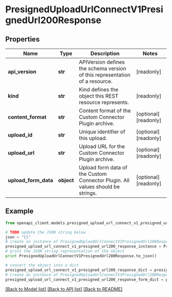 # PresignedUploadUrlConnectV1PresignedUrl200Response


## Properties
Name | Type | Description | Notes
------------ | ------------- | ------------- | -------------
**api_version** | **str** | APIVersion defines the schema version of this representation of a resource. | [readonly] 
**kind** | **str** | Kind defines the object this REST resource represents. | [readonly] 
**content_format** | **str** | Content format of the Custom Connector Plugin archive. | [optional] [readonly] 
**upload_id** | **str** | Unique identifier of this upload. | [optional] [readonly] 
**upload_url** | **str** | Upload URL for the Custom Connector Plugin archive. | [optional] [readonly] 
**upload_form_data** | **object** | Upload form data of the Custom Connector Plugin. All values should be strings. | [optional] [readonly] 

## Example

```python
from openapi_client.models.presigned_upload_url_connect_v1_presigned_url200_response import PresignedUploadUrlConnectV1PresignedUrl200Response

# TODO update the JSON string below
json = "{}"
# create an instance of PresignedUploadUrlConnectV1PresignedUrl200Response from a JSON string
presigned_upload_url_connect_v1_presigned_url200_response_instance = PresignedUploadUrlConnectV1PresignedUrl200Response.from_json(json)
# print the JSON string representation of the object
print PresignedUploadUrlConnectV1PresignedUrl200Response.to_json()

# convert the object into a dict
presigned_upload_url_connect_v1_presigned_url200_response_dict = presigned_upload_url_connect_v1_presigned_url200_response_instance.to_dict()
# create an instance of PresignedUploadUrlConnectV1PresignedUrl200Response from a dict
presigned_upload_url_connect_v1_presigned_url200_response_form_dict = presigned_upload_url_connect_v1_presigned_url200_response.from_dict(presigned_upload_url_connect_v1_presigned_url200_response_dict)
```
[[Back to Model list]](../ccloud/README.md#documentation-for-models) [[Back to API list]](../ccloud/README.md#documentation-for-api-endpoints) [[Back to README]](../ccloud/README.md)


